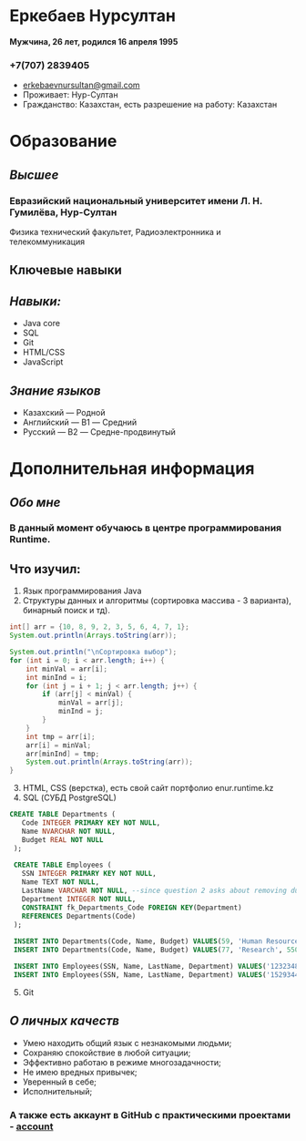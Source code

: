 # **Еркебаев Нурсултан** 
#### Мужчина, 26 лет, родился 16 апреля 1995

### +7(707) 2839405
* [erkebaevnursultan@gmail.com]()
* Проживает: Нур-Султан
* Гражданство: Казахстан, есть разрешение на работу: Казахстан

# **Образование**
## *Высшее*
### Евразийский национальный университет имени Л. Н. Гумилёва, Нур-Султан
Физика технический факультет, Радиоэлектронника и телекоммуникация

## **Ключевые навыки**
## *Навыки:*
* Java core
* SQL
* Git
* HTML/CSS
* JavaScript

## *Знание языков*
* Казахский — Родной
* Английский — B1 — Средний
* Русский — B2 — Средне-продвинутый

# **Дополнительная информация**
## *Обо мне*
### В данный момент обучаюсь в центре программирования Runtime.
## Что изучил:
1. Язык программирования Java
2. Структуры данных и алгоритмы (сортировка массива - 3 варианта), бинарный поиск и тд).
```java
int[] arr = {10, 8, 9, 2, 3, 5, 6, 4, 7, 1};
System.out.println(Arrays.toString(arr));

System.out.println("\nСортировка выбор");
for (int i = 0; i < arr.length; i++) {
    int minVal = arr[i];
    int minInd = i;
    for (int j = i + 1; j < arr.length; j++) {
        if (arr[j] < minVal) {
            minVal = arr[j];
            minInd = j;
        }
    }
    int tmp = arr[i];
    arr[i] = minVal;
    arr[minInd] = tmp;
    System.out.println(Arrays.toString(arr));
}
```
3. HTML, CSS (верстка), есть свой сайт портфолио enur.runtime.kz
4. SQL (СУБД PostgreSQL)
```SQL
CREATE TABLE Departments (
   Code INTEGER PRIMARY KEY NOT NULL,
   Name NVARCHAR NOT NULL,
   Budget REAL NOT NULL 
 );
 
 CREATE TABLE Employees (
   SSN INTEGER PRIMARY KEY NOT NULL,
   Name TEXT NOT NULL,
   LastName VARCHAR NOT NULL, --since question 2 asks about removing duplicate - text must be converted if the answer is using distinct
   Department INTEGER NOT NULL, 
   CONSTRAINT fk_Departments_Code FOREIGN KEY(Department) 
   REFERENCES Departments(Code)
 );
 
 INSERT INTO Departments(Code, Name, Budget) VALUES(59, 'Human Resources', 240000);
 INSERT INTO Departments(Code, Name, Budget) VALUES(77, 'Research', 55000);

 INSERT INTO Employees(SSN, Name, LastName, Department) VALUES('123234877', 'Michael', 'Rogers', 14);
 INSERT INTO Employees(SSN, Name, LastName, Department) VALUES('152934485', 'Anand', 'Manikutty', 14);
```
5. Git

## *О личных качеств*
- Умею находить общий язык с незнакомыми людьми;
- Сохраняю спокойствие в любой ситуации;
- Эффективно работаю в режиме многозадачности;
- Не имею вредных привычек;
- Уверенный в себе;
- Исполнительный;

### **А также есть аккаунт в GitHub с практическими проектами** - [account](https://github.com/Erkebaev95)

